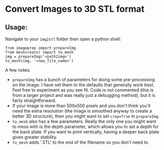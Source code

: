 # Convert Images to 3D STL format

## Usage:

Navigate to your `img2stl` folder then open a python shell:

	from imageprep import prepareImg
	from meshcreator import to_mesh
	img = prepareImg('<path2img>')
	to_mesh(img, '<new_file_name>')

A few notes:
* `prepareImg` has a bunch of parameters for doing some pre-processing on the image. I have set them to the defaults that generally work best. Feel free to experiment as you see fit. Code is not commented (this is from a larger project and was really just a debugging method), but it is fairly straightforward.
* If your image is more than 500x500 pixels and you don't think you'll need the extra resolution (the image is smoothed anyway to create a better 3D structure), then you might want to set `crop=True` in `prepareImg`.
* `to_mesh` also has a few parameters. Really the only one you might want to mess with is the depth parameter, which allows you to set a depth for the back plate. If you want to print vertically, having a deeper back plate gives greater stability.
* `to_mesh` adds '.STL' to the end of the filename so you don't need to.